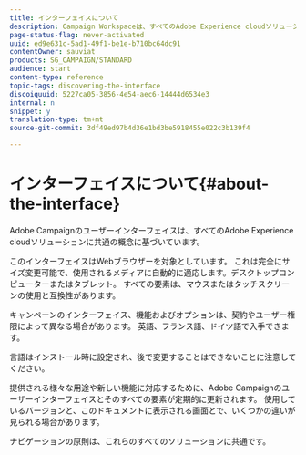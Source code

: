 ```yaml
---
title: インターフェイスについて
description: Campaign Workspaceは、すべてのAdobe Experience cloudソリューションに共通の概念に基づいています。
page-status-flag: never-activated
uuid: ed9e631c-5ad1-49f1-be1e-b710bc64dc91
contentOwner: sauviat
products: SG_CAMPAIGN/STANDARD
audience: start
content-type: reference
topic-tags: discovering-the-interface
discoiquuid: 5227ca05-3856-4e54-aec6-14444d6534e3
internal: n
snippet: y
translation-type: tm+mt
source-git-commit: 3df49ed97b4d36e1bd3be5918455e022c3b139f4

---
```



# インターフェイスについて{#about-the-interface}

Adobe Campaignのユーザーインターフェイスは、すべてのAdobe Experience cloudソリューションに共通の概念に基づいています。

このインターフェイスはWebブラウザーを対象としています。 これは完全にサイズ変更可能で、使用されるメディアに自動的に適応します。デスクトップコンピューターまたはタブレット。 すべての要素は、マウスまたはタッチスクリーンの使用と互換性があります。

キャンペーンのインターフェイス、機能およびオプションは、契約やユーザー権限によって異なる場合があります。 英語、フランス語、ドイツ語で入手できます。

言語はインストール時に設定され、後で変更することはできないことに注意してください。

提供される様々な用途や新しい機能に対応するために、Adobe Campaignのユーザーインターフェイスとそのすべての要素が定期的に更新されます。 使用しているバージョンと、このドキュメントに表示される画面とで、いくつかの違いが見られる場合があります。

ナビゲーションの原則は、これらのすべてのソリューションに共通です。
